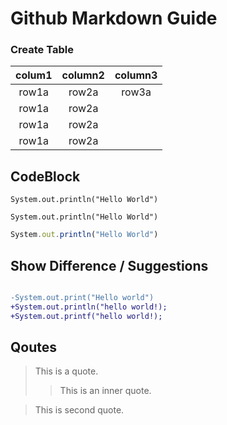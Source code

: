 # Github Markdown Guide



### Create Table

| colum1 | column2 | column3 |
| :---: | :---: | :---: |
| row1a | row2a | row3a |
| row1a | row2a |
| row1a | row2a |
| row1a | row2a |



## CodeBlock

`System.out.println("Hello World")`

```
System.out.println("Hello World")
```

```js
System.out.println("Hello World")
```

## Show Difference / Suggestions

```diff

-System.out.print("Hello world")
+System.out.println("hello world!);
+System.out.printf("hello world!);
```

## Qoutes
> This is a quote.
>> This is an inner quote.

> This is second quote. 
